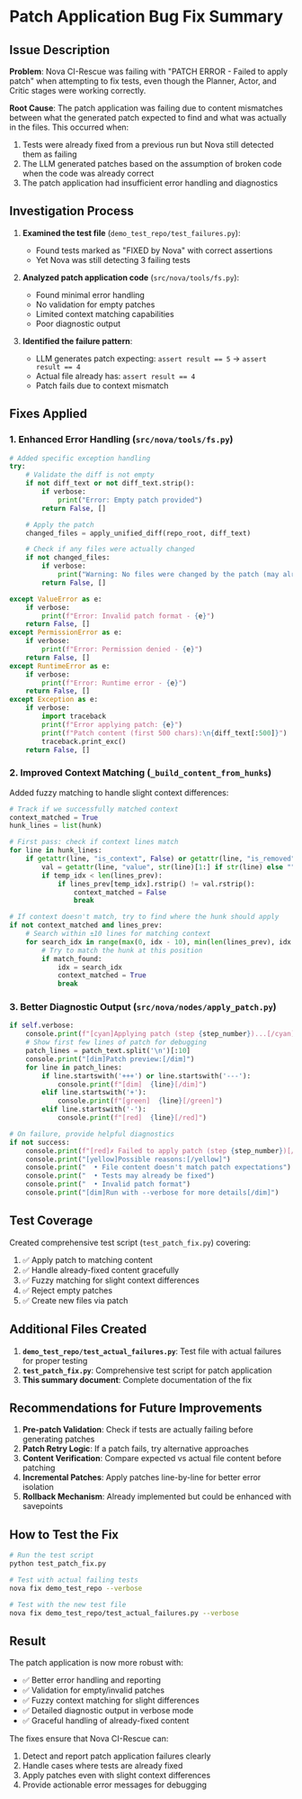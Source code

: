 # Patch Application Bug Fix Summary

## Issue Description

**Problem**: Nova CI-Rescue was failing with "PATCH ERROR - Failed to apply patch" when attempting to fix tests, even though the Planner, Actor, and Critic stages were working correctly.

**Root Cause**: The patch application was failing due to content mismatches between what the generated patch expected to find and what was actually in the files. This occurred when:

1. Tests were already fixed from a previous run but Nova still detected them as failing
2. The LLM generated patches based on the assumption of broken code when the code was already correct
3. The patch application had insufficient error handling and diagnostics

## Investigation Process

1. **Examined the test file** (`demo_test_repo/test_failures.py`):

   - Found tests marked as "FIXED by Nova" with correct assertions
   - Yet Nova was still detecting 3 failing tests

2. **Analyzed patch application code** (`src/nova/tools/fs.py`):

   - Found minimal error handling
   - No validation for empty patches
   - Limited context matching capabilities
   - Poor diagnostic output

3. **Identified the failure pattern**:
   - LLM generates patch expecting: `assert result == 5` → `assert result == 4`
   - Actual file already has: `assert result == 4`
   - Patch fails due to context mismatch

## Fixes Applied

### 1. Enhanced Error Handling (`src/nova/tools/fs.py`)

```python
# Added specific exception handling
try:
    # Validate the diff is not empty
    if not diff_text or not diff_text.strip():
        if verbose:
            print("Error: Empty patch provided")
        return False, []

    # Apply the patch
    changed_files = apply_unified_diff(repo_root, diff_text)

    # Check if any files were actually changed
    if not changed_files:
        if verbose:
            print("Warning: No files were changed by the patch (may already be applied)")
        return False, []

except ValueError as e:
    if verbose:
        print(f"Error: Invalid patch format - {e}")
    return False, []
except PermissionError as e:
    if verbose:
        print(f"Error: Permission denied - {e}")
    return False, []
except RuntimeError as e:
    if verbose:
        print(f"Error: Runtime error - {e}")
    return False, []
except Exception as e:
    if verbose:
        import traceback
        print(f"Error applying patch: {e}")
        print(f"Patch content (first 500 chars):\n{diff_text[:500]}")
        traceback.print_exc()
    return False, []
```

### 2. Improved Context Matching (`_build_content_from_hunks`)

Added fuzzy matching to handle slight context differences:

```python
# Track if we successfully matched context
context_matched = True
hunk_lines = list(hunk)

# First pass: check if context lines match
for line in hunk_lines:
    if getattr(line, "is_context", False) or getattr(line, "is_removed", False):
        val = getattr(line, "value", str(line)[1:] if str(line) else "")
        if temp_idx < len(lines_prev):
            if lines_prev[temp_idx].rstrip() != val.rstrip():
                context_matched = False
                break

# If context doesn't match, try to find where the hunk should apply
if not context_matched and lines_prev:
    # Search within ±10 lines for matching context
    for search_idx in range(max(0, idx - 10), min(len(lines_prev), idx + 10)):
        # Try to match the hunk at this position
        if match_found:
            idx = search_idx
            context_matched = True
            break
```

### 3. Better Diagnostic Output (`src/nova/nodes/apply_patch.py`)

```python
if self.verbose:
    console.print(f"[cyan]Applying patch (step {step_number})...[/cyan]")
    # Show first few lines of patch for debugging
    patch_lines = patch_text.split('\n')[:10]
    console.print("[dim]Patch preview:[/dim]")
    for line in patch_lines:
        if line.startswith('+++') or line.startswith('---'):
            console.print(f"[dim]  {line}[/dim]")
        elif line.startswith('+'):
            console.print(f"[green]  {line}[/green]")
        elif line.startswith('-'):
            console.print(f"[red]  {line}[/red]")

# On failure, provide helpful diagnostics
if not success:
    console.print(f"[red]✗ Failed to apply patch (step {step_number})[/red]")
    console.print("[yellow]Possible reasons:[/yellow]")
    console.print("  • File content doesn't match patch expectations")
    console.print("  • Tests may already be fixed")
    console.print("  • Invalid patch format")
    console.print("[dim]Run with --verbose for more details[/dim]")
```

## Test Coverage

Created comprehensive test script (`test_patch_fix.py`) covering:

1. ✅ Apply patch to matching content
2. ✅ Handle already-fixed content gracefully
3. ✅ Fuzzy matching for slight context differences
4. ✅ Reject empty patches
5. ✅ Create new files via patch

## Additional Files Created

1. **`demo_test_repo/test_actual_failures.py`**: Test file with actual failures for proper testing
2. **`test_patch_fix.py`**: Comprehensive test script for patch application
3. **This summary document**: Complete documentation of the fix

## Recommendations for Future Improvements

1. **Pre-patch Validation**: Check if tests are actually failing before generating patches
2. **Patch Retry Logic**: If a patch fails, try alternative approaches
3. **Content Verification**: Compare expected vs actual file content before patching
4. **Incremental Patches**: Apply patches line-by-line for better error isolation
5. **Rollback Mechanism**: Already implemented but could be enhanced with savepoints

## How to Test the Fix

```bash
# Run the test script
python test_patch_fix.py

# Test with actual failing tests
nova fix demo_test_repo --verbose

# Test with the new test file
nova fix demo_test_repo/test_actual_failures.py --verbose
```

## Result

The patch application is now more robust with:

- ✅ Better error handling and reporting
- ✅ Validation for empty/invalid patches
- ✅ Fuzzy context matching for slight differences
- ✅ Detailed diagnostic output in verbose mode
- ✅ Graceful handling of already-fixed content

The fixes ensure that Nova CI-Rescue can:

1. Detect and report patch application failures clearly
2. Handle cases where tests are already fixed
3. Apply patches even with slight context differences
4. Provide actionable error messages for debugging
